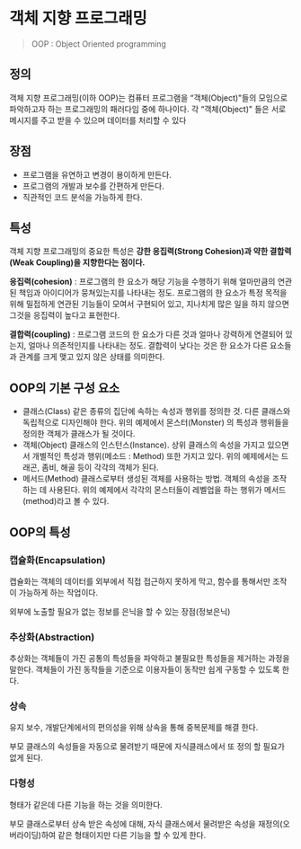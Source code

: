 # 객체 지향 프로그래밍

> OOP : Object Oriented programming



## 정의

객체 지향 프로그래밍(이하 OOP)는 컴퓨터 프로그램을 “객체(Object)"들의 모임으로 파악하고자 하는 프로그래밍의 패러다임 중에 하나이다. 각 “객체(Object)" 들은 서로 메시지를 주고 받을 수 있으며 데이터를 처리할 수 있다



## 장점

- 프로그램을 유연하고 변경이 용이하게 만든다.
- 프로그램의 개발과 보수를 간편하게 만든다.
- 직관적인 코드 분석을 가능하게 한다.



## 특성

객체 지향 프로그래밍의 중요한 특성은 **강한 응집력(Strong Cohesion)과 약한 결합력(Weak Coupling)을 지향한다는 점이다.**

**응집력(cohesion)** : 프로그램의 한 요소가 해당 기능을 수행하기 위해 얼마만큼의 연관된 책임과 아이디어가 뭉쳐있는지를 나타내는 정도. 프로그램의 한 요소가 특정 목적을 위해 밀접하게 연관된 기능들이 모여서 구현되어 있고, 지나치게 많은 일을 하지 않으면 그것을 응집력이 높다고 표현한다.

**결합력(coupling)** : 프로그램 코드의 한 요소가 다른 것과 얼마나 강력하게 연결되어 있는지, 얼마나 의존적인지를 나타내는 정도. 결합력이 낮다는 것은 한 요소가 다른 요소들과 관계를 크게 맺고 있지 않은 상태를 의미한다.



## OOP의 기본 구성 요소

- 클래스(Class)
  같은 종류의 집단에 속하는 속성과 행위를 정의한 것. 다른 클래스와 독립적으로 디자인해야 한다. 위의 예제에서 몬스터(Monster) 의 특성과 행위들을 정의한 객체가 클래스가 될 것이다.
- 객체(Object)
  클래스의 인스턴스(Instance). 상위 클래스의 속성을 가지고 있으면서 개별적인 특성과 행위(메소드 : Method) 또한 가지고 있다. 위의 예제에서는 드래곤, 좀비, 해골 등이 각각의 객체가 된다.
- 메서드(Method)
  클래스로부터 생성된 객체를 사용하는 방법. 객체의 속성을 조작하는 데 사용된다. 위의 예제에서 각각의 몬스터들이 레벨업을 하는 행위가 메서드(method)라고 볼 수 있다.



## OOP의 특성

### 캡슐화(Encapsulation)

캡슐화는 객체의 데이터를 외부에서 직접 접근하지 못하게 막고, 함수를 통해서만 조작이 가능하게 하는 작업이다.

외부에 노출할 필요가 없는 정보를 은닉을 할 수 있는 장점(정보은닉)

### 추상화(Abstraction)

추상화는 객체들이 가진 공통의 특성들을 파악하고 불필요한 특성들을 제거하는 과정을 말한다. 객체들이 가진 동작들을 기준으로 이용자들이 동작만 쉽게 구동할 수 있도록 한다. 

### 상속 

유지 보수, 개발단계에서의 편의성을 위해 상속을 통해 중복문제를 해결 한다.

부모 클래스의 속성들을 자동으로 물려받기 때문에 자식클래스에서 또 정의 할 필요가 없게 된다.

### 다형성

형태가 같은데 다른 기능을 하는 것을 의미한다.

부모 클래스로부터 상속 받은 속성에 대해, 자식 클래스에서 물려받은 속성을 재정의(오버라이딩)하여 같은 형태이지만 다른 기능을 할 수 있게 한다.